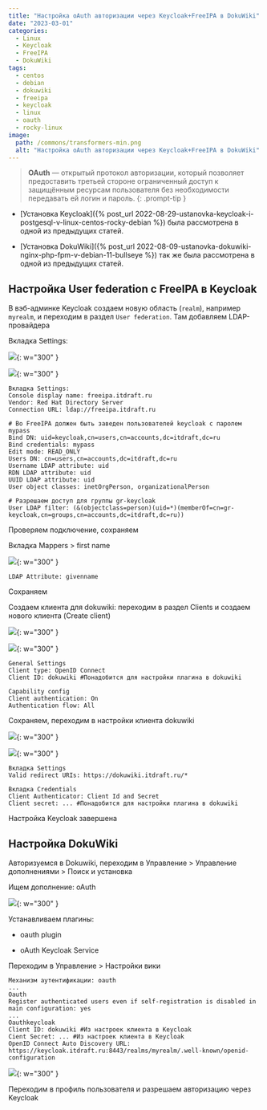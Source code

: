 ```yaml
---
title: "Настройка oAuth авторизации через Keycloak+FreeIPA в DokuWiki"
date: "2023-03-01"
categories: 
  - Linux
  - Keycloak
  - FreeIPA
  - DokuWiki
tags: 
  - centos
  - debian
  - dokuwiki
  - freeipa
  - keycloak
  - linux
  - oauth
  - rocky-linux
image:
  path: /commons/transformers-min.png
  alt: "Настройка oAuth авторизации через Keycloak+FreeIPA в DokuWiki"
---
```


> **OAuth** — открытый протокол авторизации, который позволяет предоставить третьей стороне ограниченный доступ к защищённым ресурсам пользователя без необходимости передавать ей логин и пароль.
{: .prompt-tip }

- [Установка Keycloak]({% post_url 2022-08-29-ustanovka-keycloak-i-postgesql-v-linux-centos-rocky-debian %}) была рассмотрена в одной из предыдущих статей.

- [Установка DokuWiki]({% post_url 2022-08-09-ustanovka-dokuwiki-nginx-php-fpm-v-debian-11-bullseye %}) так же была рассмотрена в одной из предыдущих статей.

## Настройка User federation с FreeIPA в Keycloak

В вэб-админке Keycloak создаем новую область (`realm`), например `myrealm`, и переходим в раздел `User federation`. Там добавляем LDAP-провайдера

Вкладка Settings:

![](/assets/img/posts/2023/03/01/key-ldap1.png){: w="300" }

![](/assets/img/posts/2023/03/01/key-ldap2.png){: w="300" }

```
Вкладка Settings:
Console display name: freeipa.itdraft.ru
Vendor: Red Hat Directory Server
Connection URL: ldap://freeipa.itdraft.ru

# Во FreeIPA должен быть заведен пользователей keycloak с паролем mypass
Bind DN: uid=keycloak,cn=users,cn=accounts,dc=itdraft,dc=ru
Bind credentials: mypass
Edit mode: READ_ONLY
Users DN: cn=users,cn=accounts,dc=itdraft,dc=ru
Username LDAP attribute: uid
RDN LDAP attribute: uid
UUID LDAP attribute: uid
User object classes: inetOrgPerson, organizationalPerson

# Разрешаем доступ для группы gr-keycloak
User LDAP filter: (&(objectclass=person)(uid=*)(memberOf=cn=gr-keycloak,cn=groups,cn=accounts,dc=itdraft,dc=ru))
```

Проверяем подключение, сохраняем

Вкладка Mappers > first name

![](/assets/img/posts/2023/03/01/image.png){: w="300" }

```
LDAP Attribute: givenname
```

Сохраняем

Создаем клиента для dokuwiki: переходим в раздел Clients и создаем нового клиента (Create client)

![](/assets/img/posts/2023/03/01/doku-key-create-1-1.png){: w="300" }

![](/assets/img/posts/2023/03/01/doku-key-create-2.png){: w="300" }

```
General Settings
Client type: OpenID Connect
Client ID: dokuwiki #Понадобится для настройки плагина в dokuwiki

Capability config
Client authentication: On
Authentication flow: All
```

Сохраняем, переходим в настройки клиента dokuwiki

![](/assets/img/posts/2023/03/01/image-1.png){: w="300" }

![](/assets/img/posts/2023/03/01/image-2.png){: w="300" }

```
Вкладка Settings
Valid redirect URIs: https://dokuwiki.itdraft.ru/*

Вкладка Credentials
Client Authenticator: Client Id and Secret
Client secret: ... #Понадобится для настройки плагина в dokuwiki
```

Настройка Keycloak завершена

## Настройка DokuWiki

Авторизуемся в Dokuwiki, переходим в Управление > Управление дополнениями > Поиск и установка

Ищем дополнение: oAuth

![](/assets/img/posts/2023/03/01/image-3.png){: w="300" }

Устанавливаем плагины:

- oauth plugin

- oAuth Keycloak Service

Переходим в Управление > Настройки вики

```
Механизм аутентификации: oauth
...
Oauth
Register authenticated users even if self-registration is disabled in main configuration: yes
...
Oauthkeycloak
Client ID: dokuwiki #Из настроек клиента в Keycloak
Cient Secret: ... #Из настроек клиента в Keycloak
OpenID Connect Auto Discovery URL: https://keycloak.itdraft.ru:8443/realms/myrealm/.well-known/openid-configuration
```

![](/assets/img/posts/2023/03/01/image-4.png){: w="300" }

Переходим в профиль пользователя и разрешаем авторизацию через Keycloak
